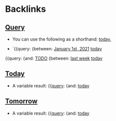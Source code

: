 
# Backlinks
## [Query](<Query.md>)
- You can use the following as a shorthand: [today](<today.md>),

- `{{query: {between: [January 1st, 2021](<January 1st, 2021.md>) [today](<today.md>)

{{query: {and: [TODO](<TODO.md>) {between: [last week](<last week.md>) [today](<today.md>)

## [Today](<Today.md>)
- A variable result: {{[query](<query.md>): {and: [today](<today.md>)

## [Tomorrow](<Tomorrow.md>)
- A variable result: {{[query](<query.md>): {and: [today](<today.md>)

